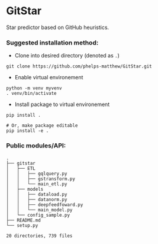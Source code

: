 # GitStar
Star predictor based on GitHub heuristics.

### Suggested installation method:

* Clone into desired directory (denoted as `.`)
```
git clone https://github.com/phelps-matthew/GitStar.git
```
* Enable virtual environement
```
python -m venv myvenv
. venv/bin/activate
```
* Install package to virtual environement
```
pip install .

# Or, make package editable
pip install -e .
```
### Public modules/API: 
```
.
├── gitstar
│   ├── ETL
│   │   ├── gqlquery.py
│   │   ├── gstransform.py
│   │   └── main_etl.py
│   ├── models
│   │   ├── dataload.py
│   │   ├── datanorm.py
│   │   ├── deepfeedfoward.py
│   │   └── main_model.py
│   └── config_sample.py
├── README.md
└── setup.py

20 directories, 739 files
```
